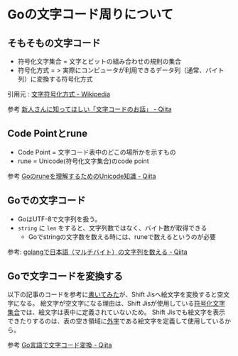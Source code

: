 # Goの文字コード周りについて

## そもそもの文字コード

- 符号化文字集合 = 文字とビットの組み合わせの規則の集合
- 符号化方式 = > 実際にコンピュータが利用できるデータ列（通常、バイト列）に変換する符号化方式

引用元 : [文字符号化方式 - Wikipedia](https://ja.wikipedia.org/wiki/%E6%96%87%E5%AD%97%E7%AC%A6%E5%8F%B7%E5%8C%96%E6%96%B9%E5%BC%8F)

参考 
[新人さんに知ってほしい「文字コードのお話」 - Qiita](https://qiita.com/yuji38kwmt/items/b3a7820b4d3b544da4ff)

## Code Pointとrune

- Code Point = 文字コード表中のどこの場所かを示すもの
- rune = Unicode(符号化文字集合)のcode point

参考
[Goのruneを理解するためのUnicode知識 - Qiita](https://qiita.com/seihmd/items/4a878e7fa340d7963fee)

## Goでの文字コード

- GoはUTF-8で文字列を扱う。
- `string` に `len` をすると、文字列数ではなく、バイト数が取得できる
    - Goでstringの文字数を数える時には、runeで数えるというのが必要

参考: [golangで日本語（マルチバイト）の文字列を数える - Qiita](https://qiita.com/reiki4040/items/b82bf5056ee747dcf713)

## Goで文字コードを変換する

以下の記事のコードを参考に[書いてみた](https://play.golang.org/p/O0Cb-usczQx)が、Shift Jisへ絵文字を変換すると空文字になる。
絵文字が空文字になる理由は、Shift Jisが使用している[符号化文字集合](https://ja.wikipedia.org/wiki/JIS_X_0208)では、絵文字は表中に定義されていないため。
Shift Jisでも絵文字を表示できたりするのは、表の空き領域に[外字](https://ja.wikipedia.org/wiki/%E5%A4%96%E5%AD%97)である絵文字を定義して使用しているから。

参考
[Go言語で文字コード変換 - Qiita](https://qiita.com/uchiko/items/1810ddacd23fd4d3c934)
